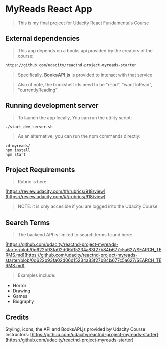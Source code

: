 # MyReads React App

> This is my final project for Udacity React Fundamentals Course

## External dependencies

> This app depends on a books api provided by the creators of the course:

    https://github.com/udacity/reactnd-project-myreads-starter

> Specifically, **BooksAPI.js** is provided to interact with that service

> Also of note, the bookshelf ids need to be "read", "wantToRead", "currentlyReading"

## Running development server

> To launch the app locally, You can run the utility script:

```
./start_dev_server.sh
```

> As an alternative, you can run the npm commands directly:

```
cd myreads/
npm install
npm start
```


## Project Requirements

> Rubric is here:

[https://review.udacity.com/#!/rubrics/918/view](https://review.udacity.com/#!/rubrics/918/view)

> NOTE: it is only accesible if you are logged into the Udacity Course.


## Search Terms

> The backend API is limited to search terms found here:

[https://github.com/udacity/reactnd-project-myreads-starter/blob/0d622b93fa02d06d15234a83f27b84b677c5a627/SEARCH_TERMS.md](https://github.com/udacity/reactnd-project-myreads-starter/blob/0d622b93fa02d06d15234a83f27b84b677c5a627/SEARCH_TERMS.md)

> Examples include:

- Horror
- Drawing
- Games
- Biography


## Credits

Styling, icons, the API and BooksAPI.js provided by Udacity Course Instructors:
[https://github.com/udacity/reactnd-project-myreads-starter](https://github.com/udacity/reactnd-project-myreads-starter)
